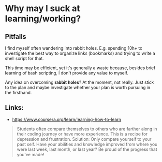 # Why may I suck at learning/working?

## Pitfalls

I find myself often wandering into rabbit holes. E.g. spending 10h+ to
investigate the best way to organize links (bookmarks) and trying to
write a shell script for that.

This time may be efficient, yet it's generally a waste because, besides
brief learning of bash scripting, I don't provide any value to myself.

Any idea on overcoming **rabbit holes**? At the moment, not really. Just
stick to the plan and maybe investigate whether your plan is worth
pursuing in the firsthand.

## Links:

- https://www.coursera.org/learn/learning-how-to-learn

>    Students often compare themselves to others who are farther along 
>    in their coding journey or have more experience. This is a recipe 
>    for depression and frustration.
>    Solution: Only compare yourself to your past self. Have your 
>    abilities and knowledge improved from where you were last week, 
>    last month, or last year? Be proud of the progress that you've 
>    made!

